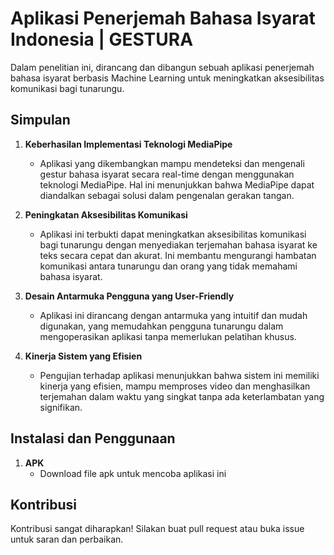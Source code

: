 # Aplikasi Penerjemah Bahasa Isyarat Indonesia | GESTURA

Dalam penelitian ini, dirancang dan dibangun sebuah aplikasi penerjemah bahasa isyarat berbasis Machine Learning untuk meningkatkan aksesibilitas komunikasi bagi tunarungu.

## Simpulan

1. **Keberhasilan Implementasi Teknologi MediaPipe**
   - Aplikasi yang dikembangkan mampu mendeteksi dan mengenali gestur bahasa isyarat secara real-time dengan menggunakan teknologi MediaPipe. Hal ini menunjukkan bahwa MediaPipe dapat diandalkan sebagai solusi dalam pengenalan gerakan tangan.

2. **Peningkatan Aksesibilitas Komunikasi**
   - Aplikasi ini terbukti dapat meningkatkan aksesibilitas komunikasi bagi tunarungu dengan menyediakan terjemahan bahasa isyarat ke teks secara cepat dan akurat. Ini membantu mengurangi hambatan komunikasi antara tunarungu dan orang yang tidak memahami bahasa isyarat.

3. **Desain Antarmuka Pengguna yang User-Friendly**
   - Aplikasi ini dirancang dengan antarmuka yang intuitif dan mudah digunakan, yang memudahkan pengguna tunarungu dalam mengoperasikan aplikasi tanpa memerlukan pelatihan khusus.

4. **Kinerja Sistem yang Efisien**
   - Pengujian terhadap aplikasi menunjukkan bahwa sistem ini memiliki kinerja yang efisien, mampu memproses video dan menghasilkan terjemahan dalam waktu yang singkat tanpa ada keterlambatan yang signifikan.

## Instalasi dan Penggunaan

1. **APK**
   - Download file apk untuk mencoba aplikasi ini

## Kontribusi

Kontribusi sangat diharapkan! Silakan buat pull request atau buka issue untuk saran dan perbaikan.


